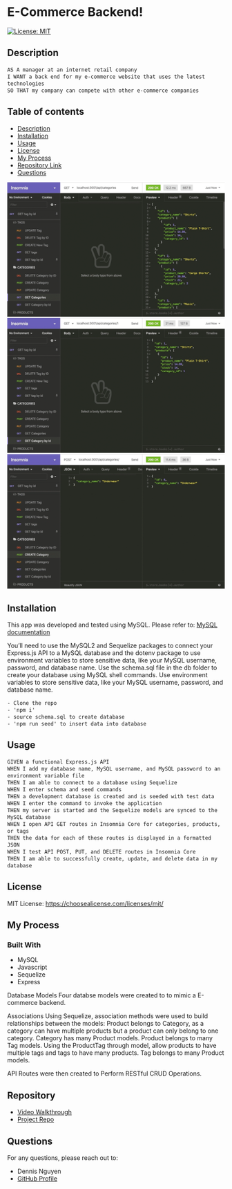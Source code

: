 # E-Commerce Backend!
  
  [![License: MIT](https://img.shields.io/badge/License-MIT-yellow.svg)](https://opensource.org/licenses/MIT)
  ## Description 
    AS A manager at an internet retail company
    I WANT a back end for my e-commerce website that uses the latest technologies
    SO THAT my company can compete with other e-commerce companies
  
  ## Table of contents
  - [Description](#description)
  - [Installation](#installation)
  - [Usage](#usage)
  - [License](#license)
  - [My Process](#my-process)
  - [Repository Link](#repository)
  - [Questions](#questions)
  
  ![ecommerce_gif1](./Assets/13-orm-homework-demo-01.gif)
  ![ecommerce_gif2](./Assets/13-orm-homework-demo-02.gif)
  ![ecommerce_gif3](./Assets/13-orm-homework-demo-03.gif)
  
  ## Installation
  This app was developed and tested using MySQL. Please refer to: [MySQL documentation](https://dev.mysql.com/doc/mysql-installation-excerpt/5.7/en/)
  
  You’ll need to use the MySQL2 and Sequelize packages to connect your Express.js API to a MySQL database and the dotenv package to use environment variables to store sensitive data, like your MySQL username, password, and database name.
  Use the schema.sql file in the db folder to create your database using MySQL shell commands. Use environment variables to store sensitive data, like your MySQL username, password, and database name.

    
    - Clone the repo
    - 'npm i'
    - source schema.sql to create database
    - 'npm run seed' to insert data into database
        
  ## Usage
    GIVEN a functional Express.js API
    WHEN I add my database name, MySQL username, and MySQL password to an environment variable file
    THEN I am able to connect to a database using Sequelize
    WHEN I enter schema and seed commands
    THEN a development database is created and is seeded with test data
    WHEN I enter the command to invoke the application
    THEN my server is started and the Sequelize models are synced to the MySQL database
    WHEN I open API GET routes in Insomnia Core for categories, products, or tags
    THEN the data for each of these routes is displayed in a formatted JSON
    WHEN I test API POST, PUT, and DELETE routes in Insomnia Core
    THEN I am able to successfully create, update, and delete data in my database
      
  ## License
  MIT License: https://choosealicense.com/licenses/mit/
  ## My Process
  ### Built With
  - MySQL
  - Javascript
  - Sequelize
  - Express


Database Models
Four databse models were created to to mimic a E-commerce backend.

Associations
Using Sequelize, association methods were used to build relationships between the models:
Product belongs to Category, as a category can have multiple products but a product can only belong to one category.
Category has many Product models.
Product belongs to many Tag models. Using the ProductTag through model, allow products to have multiple tags and tags to have many products.
Tag belongs to many Product models.

API Routes were then created to Perform RESTful CRUD Operations.
  
  ## Repository
  - [Video Walkthrough]()
  - [Project Repo](https://github.com/dnsnguy08/e_commerce_back_end)
  ## Questions
  For any questions, please reach out to:
  - Dennis Nguyen
  - [GitHub Profile](https://github.com/dnsnguy08)
